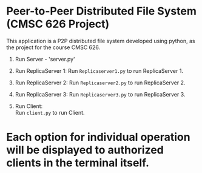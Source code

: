 # Peer-to-Peer Distributed File System (CMSC 626 Project)


This application is a P2P distributed file system developed using python, as the project for the course CMSC 626. 

1. Run Server -
'server.py'

2. Run ReplicaServer 1: 
Run `Replicaserver1.py` to run ReplicaServer 1. 

3. Run ReplicaServer 2: 
Run `Replicaserver2.py` to run ReplicaServer 2.

4. Run ReplicaServer 3: 
Run `Replicaserver3.py` to run ReplicaServer 3.

5. Run Client: \
Run `client.py` to run Client.

# Each option for individual operation will be displayed to authorized clients in the terminal itself.

